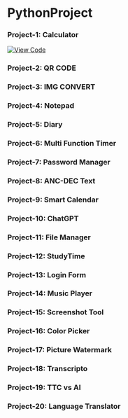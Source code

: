 # PythonProject

### Project-1: Calculator  
[![View Code](https://img.shields.io/badge/View_Code-Click_Here-green?style=for-the-badge)](https://raw.githubusercontent.com/DzarelDeveloper/PythonProject/refs/heads/main/project-1.py)  
### Project-2: QR CODE  
### Project-3: IMG CONVERT  
### Project-4: Notepad  
### Project-5: Diary  
### Project-6: Multi Function Timer  
### Project-7: Password Manager  
### Project-8: ANC-DEC Text  
### Project-9: Smart Calendar  
### Project-10: ChatGPT  
### Project-11: File Manager  
### Project-12: StudyTime  
### Project-13: Login Form  
### Project-14: Music Player  
### Project-15: Screenshot Tool  
### Project-16: Color Picker  
### Project-17: Picture Watermark  
### Project-18: Transcripto  
### Project-19: TTC vs AI  
### Project-20: Language Translator  

